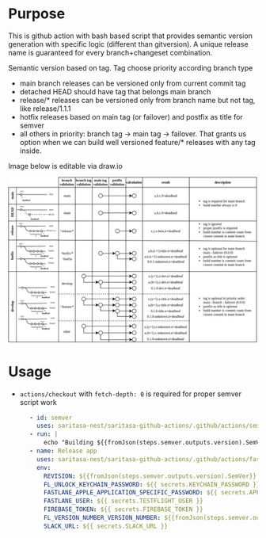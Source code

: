 # Purpose

This is github action with bash based script that provides semantic version generation with specific logic (different than gitversion).
A unique release name is guaranteed for every branch+changeset combination.

Semantic version based on tag. Tag choose priority according branch type

- main branch releases can be versioned only from current commit tag
- detached HEAD should have tag that belongs main branch
- release/* releases can be versioned only from branch name but not tag, like release/1.1.1
- hotfix releases based on main tag (or failover) and postfix as title for semver
- all others in priority: branch tag -> main tag -> failover.
That grants us option when we can build well versioned feature/* releases with any tag inside. 

Image below is editable via draw.io

![image](semver.png)

# Usage
- `actions/checkout` with `fetch-depth: 0` is required for proper semver script work


```yaml
      - id: semver
        uses: saritasa-nest/saritasa-github-actions/.github/actions/semver@action/semver
      - run: |
          echo "Building ${{fromJson(steps.semver.outputs.version).SemVer}}"
      - name: Release app
        uses: saritasa-nest/saritasa-github-actions/.github/actions/fastlane-ios@v2.1
        env:
          REVISION: ${{fromJson(steps.semver.outputs.version).SemVer}}
          FL_UNLOCK_KEYCHAIN_PASSWORD: ${{ secrets.KEYCHAIN_PASSWORD }}
          FASTLANE_APPLE_APPLICATION_SPECIFIC_PASSWORD: ${{ secrets.APPLICATION_SPECIFIC_PASSWORD }}
          FASTLANE_USER: ${{ secrets.TESTFLIGHT_USER }}
          FIREBASE_TOKEN: ${{ secrets.FIREBASE_TOKEN }}
          FL_VERSION_NUMBER_VERSION_NUMBER: ${{fromJson(steps.semver.outputs.version).MajorMinorPatch}}
          SLACK_URL: ${{ secrets.SLACK_URL }}
```